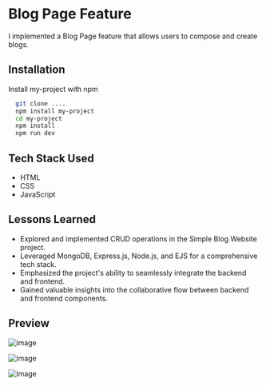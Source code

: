 
# Blog Page Feature

I implemented a Blog Page feature that allows users to compose and create blogs.
## Installation

Install my-project with npm

```bash
  git clone ....
  npm install my-project
  cd my-project
  npm install 
  npm run dev
```
    
## Tech Stack Used
- HTML 
- CSS
- JavaScript  




## Lessons Learned

- Explored and implemented CRUD operations in the Simple Blog Website project.
- Leveraged MongoDB, Express.js, Node.js, and EJS for a comprehensive tech  stack.
- Emphasized the project's ability to seamlessly integrate the backend and  frontend.
- Gained valuable insights into the collaborative flow between backend and frontend components.




## Preview
![image](https://github.com/vineet-53/Blog-Feature/assets/116667797/6d5d76fd-c2a5-4f41-8ccc-6efb8dbc024a)

![image](https://github.com/vineet-53/Blog-Feature/assets/116667797/ea403a53-a5db-4287-b302-6eef9a7f11eb)

![image](https://github.com/vineet-53/Blog-Feature/assets/116667797/72951198-7769-4592-ba0d-fa8bffa226b4)
